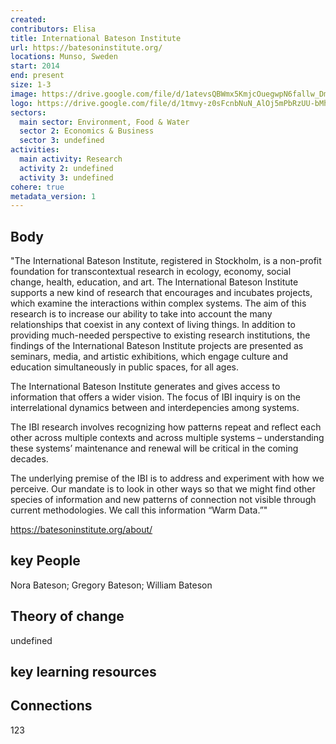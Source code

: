```yaml
---
created:
contributors: Elisa
title: International Bateson Institute
url: https://batesoninstitute.org/
locations: Munso, Sweden
start: 2014
end: present
size: 1-3
image: https://drive.google.com/file/d/1atevsQBWmx5KmjcOuegwpN6fallw_Dm-/view?usp=drive_link
logo: https://drive.google.com/file/d/1tmvy-z0sFcnbNuN_AlOj5mPbRzUU-bMh/view?usp=drive_link
sectors:
  main sector: Environment, Food & Water
  sector 2: Economics & Business
  sector 3: undefined
activities: 
  main activity: Research
  activity 2: undefined
  activity 3: undefined
cohere: true
metadata_version: 1
---
```



## Body

"The International Bateson Institute, registered in Stockholm, is a non-profit foundation for transcontextual research in ecology, economy, social change, health, education, and art. The International Bateson Institute supports a new kind of research that encourages and incubates projects, which examine the interactions within complex systems.
The aim of this research is to increase our ability to take into account the many relationships that coexist in any context of living things. In addition to providing much-needed perspective to existing research institutions, the findings of the International Bateson Institute projects are presented as seminars, media, and artistic exhibitions, which engage culture and education simultaneously in public spaces, for all ages.

The International Bateson Institute generates and gives access to information that offers a wider vision. The focus of IBI inquiry is on the interrelational dynamics between and interdepencies among systems.

The IBI research involves recognizing how patterns repeat and reflect each other across multiple contexts and across multiple systems – understanding these systems’ maintenance and renewal will be critical in the coming decades.

The underlying premise of the IBI is to address and experiment with how we perceive. Our mandate is to look in other ways so that we might find other species of information and new patterns of connection not visible through current methodologies. We call this information “Warm Data.”"

https://batesoninstitute.org/about/

## key People

Nora Bateson; Gregory Bateson; William Bateson

## Theory of change

undefined

## key learning resources



## Connections

123


